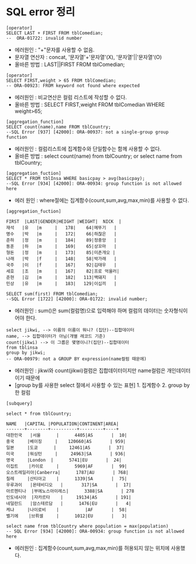 # SQL error 정리
```
[operator]
SELECT LAST + FIRST FROM tblComedian; 
--  ORA-01722: invalid number
```
- 에러원인 : "+"문자를 사용할 수 없음. 
- 문자열 연산자 : concat, '문자열'+'문자열'(X), '문자열'||'문자열'(O)
- 올바른 방법 : LAST||FIRST FROM tblComedian;  

```
[operator]
SELECT FIRST,weight > 65 FROM tblComedian;
-- ORA-00923: FROM keyword not found where expected
```
- 에러원인 : 비교연산은 컬럼 리스트에 작성할 수 없다.
- 올바른 방법 : SELECT FIRST,weight FROM tblComedian WHERE weight>65;

```
[aggregation_function]
SELECT count(name),name FROM tblCountry;
--SQL Error [937] [42000]: ORA-00937: not a single-group group function
```
- 에러원인 : 컬럼리스트에 집계함수와 단일함수는 함께 사용할 수 없다.
- 올바른 방법 : select count(name) from tblCountry; or select name from tblCountry;

```
[aggregation_fuction]
SELECT * FROM tblInsa WHERE basicpay > avg(basicpay);
--SQL Error [934] [42000]: ORA-00934: group function is not allowed here
```
- 에러 원인 : where절에는 집계함수(count,sum,avg,max,min)를 사용할 수 없다.

```
[aggregation_fuction]

FIRST  |LAST|GENDER|HEIGHT |WEIGHT|  NICK  |
재석   |유   |m     |   178|    64|메뚜기   |
명수   |박   |m     |   172|    66|하찮은   |
준하   |정   |m     |   184|    89|정중앙   |
동훈   |하   |m     |   169|    65|상꼬마   |
형돈   |정   |m     |   173|    85|미존개오 |
나래   |박   |f     |   148|    58|박가래   |
국주   |이   |f     |   167|    92|김태우   |
세호   |조   |m     |   167|    82|프로 억울러|
준현   |김   |m     |   182|   113|백돼지   |
민상   |유   |m     |   183|   129|이십끼   |

SELECT sum(first) FROM tblComedian;
--SQL Error [1722] [42000]: ORA-01722: invalid number;
```
- 에러원인 : sum()은 sum(컬럼명)으로 입력해야 하며 컬럼의 데이터는 숫자형식이어야 한다. 

```
select jikwi, --> 이름의 이름이 뭐니? (집단)--집합데이터
name, --> 집합데이터가 아님(개별 레코드 기준)
count(jikwi) --> 이 그룹은 몇명이니?(집단)--집합데이터
from tblinsa
group by jikwi;
-- ORA-00979: not a GROUP BY expression(name컬럼 때문에)
```
- 에러원인 : jikwi와 count(jikwi)컬럼은 집합데이터이지만 name컬럼은 개인데이터이기 때문에
- [group by를 사용한 select 절에서 사용할 수 있는  표현]  1. 집계함수 2. group by한 컬럼

```
[subquery]

select * from tblCountry;

NAME   |CAPITAL |POPULATION|CONTINENT|AREA|
-------+--------+----------+---------+----+
대한민국   |서울      |      4405|AS       |  10|
중국     |베이징     |    120660|AS       | 959|
일본     |도쿄      |     12461|AS       |  37|
미국     |워싱턴     |     24963|SA       | 936|
영국     |London  |      5741|EU       |  24|
이집트    |카이로     |      5969|AF       |  99|
오스트레일리아|Canberra|      1787|AU       | 768|
칠레     |산티아고    |      1339|SA       |  75|
우루과이   |몬테비디오   |       317|SA       |  17|
아르헨티나  |부에노스아이레스|      3388|SA       | 278
인도네시아  |자카르타    |     19134|AS       | 191|
네덜란드   |암스테르담   |      1476|EU       |   4|
케냐     |나이로비    |          |AF       |  58|
벨기에    |브뤼셀     |      1012|EU       |   3|

select name from tblCountry where population = max(population)
-- SQL Error [934] [42000]: ORA-00934: group function is not allowed here

```
- 에러원인 : 집계함수(count,sum,avg,max,min)를 허용되지 않는 위치에 사용했다.
```
             
              


